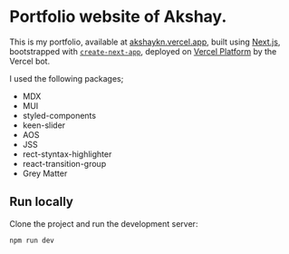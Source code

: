 # Portfolio website of Akshay.

This is my portfolio, available at [akshaykn.vercel.app](https://akshaykn.vercel.app), built using [Next.js](https://nextjs.org/), bootstrapped with [`create-next-app`](https://github.com/vercel/next.js/tree/canary/packages/create-next-app), deployed on [Vercel Platform](https://vercel.com/new?utm_medium=default-template&filter=next.js&utm_source=create-next-app&utm_campaign=create-next-app-readme) by the Vercel bot. 

I used the following packages;
- MDX
- MUI
- styled-components
- keen-slider
- AOS
- JSS
- rect-styntax-highlighter
- react-transition-group
- Grey Matter

## Run locally

Clone the project and run the development server:

```bash
npm run dev
```
